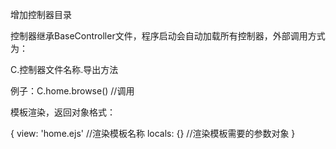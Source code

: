 增加控制器目录

控制器继承BaseController文件，程序启动会自动加载所有控制器，外部调用方式为：

C.控制器文件名称.导出方法

例子：C.home.browse() //调用


模板渲染，返回对象格式：

{
	view: 'home.ejs' //渲染模板名称
	locals: {} //渲染模板需要的参数对象
}